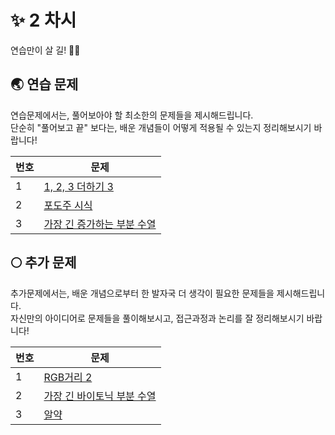 # ✨ 2 차시 #
연습만이 살 길! 💪🏻

## 🌏 연습 문제 ##
연습문제에서는, 풀어보아야 할 최소한의 문제들을 제시해드립니다. </br>
단순히 "풀어보고 끝" 보다는, 배운 개념들이 어떻게 적용될 수 있는지 정리해보시기 바랍니다!

| <center> 번호 </center> | <center> 문제 </center> |
|-------------------------|------------------------|
| 1  | [1, 2, 3 더하기 3](https://www.acmicpc.net/problem/15988)               |
| 2  | [포도주 시식](https://www.acmicpc.net/problem/2156)               |
| 3  | [가장 긴 증가하는 부분 수열](https://www.acmicpc.net/problem/11053)               |

## 🌕 추가 문제 ##
추가문제에서는, 배운 개념으로부터 한 발자국 더 생각이 필요한 문제들을 제시해드립니다. </br>
자신만의 아이디어로 문제들을 풀이해보시고, 접근과정과 논리를 잘 정리해보시기 바랍니다!

| <center> 번호 </center> | <center> 문제 </center> |
|-------------------------|------------------------|
| 1  | [RGB거리 2](https://www.acmicpc.net/problem/17404)               |
| 2  | [가장 긴 바이토닉 부분 수열](https://www.acmicpc.net/problem/11054)               |
| 3  | [알약](https://www.acmicpc.net/problem/4811)               |
